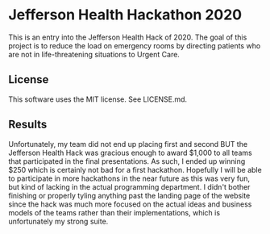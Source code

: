 # Jefferson Health Hackathon 2020

This is an entry into the Jefferson Health Hack of 2020. The goal of this project is to reduce the load on emergency rooms by directing patients who are not in life-threatening situations to Urgent Care.

## License

This software uses the MIT license. See LICENSE.md.

## Results

Unfortunately, my team did not end up placing first and second BUT the Jefferson Health Hack was gracious enough to award $1,000 to all teams that participated in the final presentations. As such, I ended up winning $250 which is certainly not bad for a first hackathon. Hopefully I will be able to participate in more hackathons in the near future as this was very fun, but kind of lacking in the actual programming department. I didn't bother finishing or properly tyling anything past the landing page of the website since the hack was much more focused on the actual ideas and business models of the teams rather than their implementations, which is unfortunately my strong suite. 
